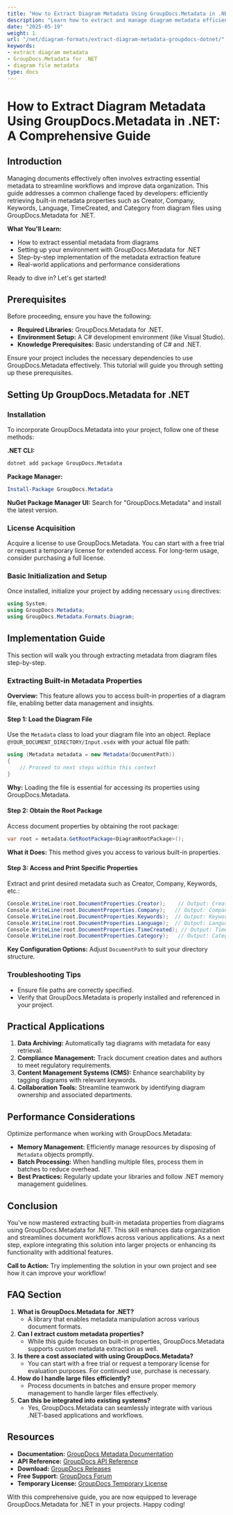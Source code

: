 ```yaml
---
title: "How to Extract Diagram Metadata Using GroupDocs.Metadata in .NET&#58; A Comprehensive Guide"
description: "Learn how to extract and manage diagram metadata efficiently with GroupDocs.Metadata for .NET. Streamline your document workflows and enhance data organization."
date: "2025-05-19"
weight: 1
url: "/net/diagram-formats/extract-diagram-metadata-groupdocs-dotnet/"
keywords:
- extract diagram metadata
- GroupDocs.Metadata for .NET
- diagram file metadata
type: docs
---
```

# How to Extract Diagram Metadata Using GroupDocs.Metadata in .NET: A Comprehensive Guide

## Introduction

Managing documents effectively often involves extracting essential metadata to streamline workflows and improve data organization. This guide addresses a common challenge faced by developers: efficiently retrieving built-in metadata properties such as Creator, Company, Keywords, Language, TimeCreated, and Category from diagram files using GroupDocs.Metadata for .NET.

**What You'll Learn:**
- How to extract essential metadata from diagrams
- Setting up your environment with GroupDocs.Metadata for .NET
- Step-by-step implementation of the metadata extraction feature
- Real-world applications and performance considerations

Ready to dive in? Let's get started!

## Prerequisites

Before proceeding, ensure you have the following:
- **Required Libraries:** GroupDocs.Metadata for .NET.
- **Environment Setup:** A C# development environment (like Visual Studio).
- **Knowledge Prerequisites:** Basic understanding of C# and .NET.

Ensure your project includes the necessary dependencies to use GroupDocs.Metadata effectively. This tutorial will guide you through setting up these prerequisites.

## Setting Up GroupDocs.Metadata for .NET

### Installation
To incorporate GroupDocs.Metadata into your project, follow one of these methods:

**.NET CLI:**
```bash
dotnet add package GroupDocs.Metadata
```

**Package Manager:**
```powershell
Install-Package GroupDocs.Metadata
```

**NuGet Package Manager UI:** Search for "GroupDocs.Metadata" and install the latest version.

### License Acquisition

Acquire a license to use GroupDocs.Metadata. You can start with a free trial or request a temporary license for extended access. For long-term usage, consider purchasing a full license.

### Basic Initialization and Setup

Once installed, initialize your project by adding necessary `using` directives:

```csharp
using System;
using GroupDocs.Metadata;
using GroupDocs.Metadata.Formats.Diagram;
```

## Implementation Guide

This section will walk you through extracting metadata from diagram files step-by-step.

### Extracting Built-in Metadata Properties

**Overview:** This feature allows you to access built-in properties of a diagram file, enabling better data management and insights.

#### Step 1: Load the Diagram File

Use the `Metadata` class to load your diagram file into an object. Replace `@YOUR_DOCUMENT_DIRECTORY/Input.vsdx` with your actual file path:

```csharp
using (Metadata metadata = new Metadata(DocumentPath))
{
    // Proceed to next steps within this context
}
```

**Why:** Loading the file is essential for accessing its properties using GroupDocs.Metadata.

#### Step 2: Obtain the Root Package

Access document properties by obtaining the root package:

```csharp
var root = metadata.GetRootPackage<DiagramRootPackage>();
```

**What it Does:** This method gives you access to various built-in properties.

#### Step 3: Access and Print Specific Properties

Extract and print desired metadata such as Creator, Company, Keywords, etc.:

```csharp
Console.WriteLine(root.DocumentProperties.Creator);    // Output: Creator of the diagram
Console.WriteLine(root.DocumentProperties.Company);   // Output: Company name associated with the diagram
Console.WriteLine(root.DocumentProperties.Keywords);  // Output: Keywords related to the content
Console.WriteLine(root.DocumentProperties.Language);  // Output: Language used in the document
Console.WriteLine(root.DocumentProperties.TimeCreated); // Output: Time when the document was created
Console.WriteLine(root.DocumentProperties.Category);   // Output: Category of the diagram
```

**Key Configuration Options:** Adjust `DocumentPath` to suit your directory structure.

### Troubleshooting Tips

- Ensure file paths are correctly specified.
- Verify that GroupDocs.Metadata is properly installed and referenced in your project.

## Practical Applications

1. **Data Archiving:** Automatically tag diagrams with metadata for easy retrieval.
2. **Compliance Management:** Track document creation dates and authors to meet regulatory requirements.
3. **Content Management Systems (CMS):** Enhance searchability by tagging diagrams with relevant keywords.
4. **Collaboration Tools:** Streamline teamwork by identifying diagram ownership and associated departments.

## Performance Considerations

Optimize performance when working with GroupDocs.Metadata:

- **Memory Management:** Efficiently manage resources by disposing of `Metadata` objects promptly.
- **Batch Processing:** When handling multiple files, process them in batches to reduce overhead.
- **Best Practices:** Regularly update your libraries and follow .NET memory management guidelines.

## Conclusion

You've now mastered extracting built-in metadata properties from diagrams using GroupDocs.Metadata for .NET. This skill enhances data organization and streamlines document workflows across various applications. As a next step, explore integrating this solution into larger projects or enhancing its functionality with additional features.

**Call to Action:** Try implementing the solution in your own project and see how it can improve your workflow!

## FAQ Section

1. **What is GroupDocs.Metadata for .NET?**
   - A library that enables metadata manipulation across various document formats.
2. **Can I extract custom metadata properties?**
   - While this guide focuses on built-in properties, GroupDocs.Metadata supports custom metadata extraction as well.
3. **Is there a cost associated with using GroupDocs.Metadata?**
   - You can start with a free trial or request a temporary license for evaluation purposes. For continued use, purchase is necessary.
4. **How do I handle large files efficiently?**
   - Process documents in batches and ensure proper memory management to handle larger files effectively.
5. **Can this be integrated into existing systems?**
   - Yes, GroupDocs.Metadata can seamlessly integrate with various .NET-based applications and workflows.

## Resources

- **Documentation:** [GroupDocs Metadata Documentation](https://docs.groupdocs.com/metadata/net/)
- **API Reference:** [GroupDocs API Reference](https://reference.groupdocs.com/metadata/net/)
- **Download:** [GroupDocs Releases](https://releases.groupdocs.com/metadata/net/)
- **Free Support:** [GroupDocs Forum](https://forum.groupdocs.com/c/metadata/)
- **Temporary License:** [GroupDocs Temporary License](https://purchase.groupdocs.com/temporary-license/)

With this comprehensive guide, you are now equipped to leverage GroupDocs.Metadata for .NET in your projects. Happy coding!

